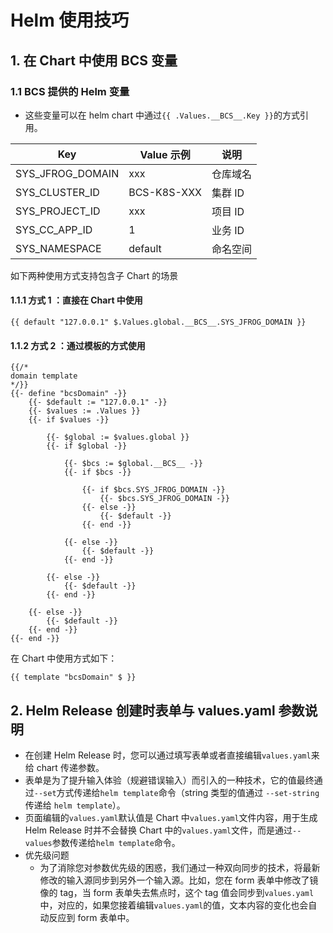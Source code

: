 
# Helm 使用技巧


## 1. 在 Chart 中使用 BCS 变量

### 1.1 BCS 提供的 Helm 变量
- 这些变量可以在 helm chart 中通过`{{ .Values.__BCS__.Key }}`的方式引用。

| Key  | Value 示例 | 说明 |
| ------------- | ------------- | ------------- |
| SYS_JFROG_DOMAIN  | xxx  | 仓库域名  |
| SYS_CLUSTER_ID  | BCS-K8S-XXX  | 集群 ID  |
| SYS_PROJECT_ID  | xxx  | 	项目 ID  |
| SYS_CC_APP_ID  | 1  | 业务 ID  |
| SYS_NAMESPACE  | default  | 命名空间  |

如下两种使用方式支持包含子 Chart 的场景

#### 1.1.1 方式 1 ：直接在 Chart 中使用


```
{{ default "127.0.0.1" $.Values.global.__BCS__.SYS_JFROG_DOMAIN }}
```



#### 1.1.2 方式 2 ：通过模板的方式使用

```
{{/*
domain template
*/}}
{{- define "bcsDomain" -}}
    {{- $default := "127.0.0.1" -}}
    {{- $values := .Values }}
    {{- if $values -}}

        {{- $global := $values.global }}
        {{- if $global -}}

            {{- $bcs := $global.__BCS__ -}}
            {{- if $bcs -}}

                {{- if $bcs.SYS_JFROG_DOMAIN -}}
                    {{- $bcs.SYS_JFROG_DOMAIN -}}
                {{- else -}}
                    {{- $default -}}
                {{- end -}}

            {{- else -}}
                {{- $default -}}
            {{- end -}}

        {{- else -}}
            {{- $default -}}
        {{- end -}}

    {{- else -}}
        {{- $default -}}
    {{- end -}}
{{- end -}}
```

在 Chart 中使用方式如下：

```
{{ template "bcsDomain" $ }}
```


## 2. Helm Release 创建时表单与 values.yaml 参数说明
- 在创建 Helm Release 时，您可以通过填写表单或者直接编辑`values.yaml`来给 chart 传递参数。
- 表单是为了提升输入体验（规避错误输入）而引入的一种技术，它的值最终通过`--set`方式传递给`helm template`命令（string 类型的值通过 `--set-string` 传递给 `helm template`）。
- 页面编辑的`values.yaml`默认值是 Chart 中`values.yaml`文件内容，用于生成 Helm Release 时并不会替换 Chart 中的`values.yaml`文件，而是通过`--values`参数传递给`helm template`命令。
- 优先级问题
    + 为了消除您对参数优先级的困惑，我们通过一种双向同步的技术，将最新修改的输入源同步到另外一个输入源。比如，您在 form 表单中修改了镜像的 tag，当 form 表单失去焦点时，这个 tag 值会同步到`values.yaml`中，对应的，如果您接着编辑`values.yaml`的值，文本内容的变化也会自动反应到 form 表单中。
